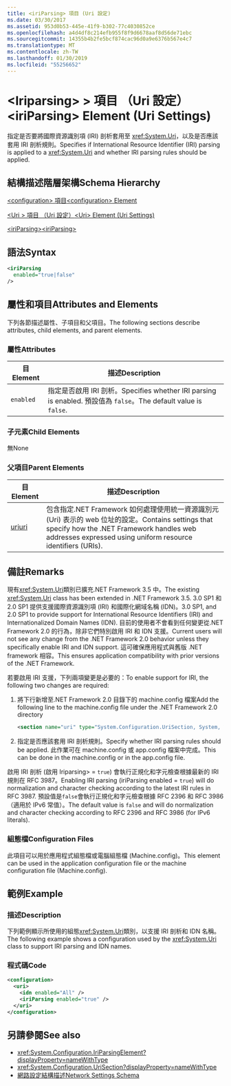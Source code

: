 ```yaml
---
title: <iriParsing> 項目 (Uri 設定)
ms.date: 03/30/2017
ms.assetid: 953d0b53-445e-41f9-b302-77c4030852ce
ms.openlocfilehash: a4d4df8c214efb955f8f9d6678aaf8d56de71ebc
ms.sourcegitcommit: 14355b4b2fe5bcf874cac96d0a9e6376b567e4c7
ms.translationtype: MT
ms.contentlocale: zh-TW
ms.lasthandoff: 01/30/2019
ms.locfileid: "55256652"
---
```

# <a name="iriparsing-element-uri-settings"></a><span data-ttu-id="f19b6-102">\<Iriparsing> > 項目 （Uri 設定）</span><span class="sxs-lookup"><span data-stu-id="f19b6-102">\<iriParsing> Element (Uri Settings)</span></span>
<span data-ttu-id="f19b6-103">指定是否要將國際資源識別項 (IRI) 剖析套用至 <xref:System.Uri>，以及是否應該套用 IRI 剖析規則。</span><span class="sxs-lookup"><span data-stu-id="f19b6-103">Specifies if International Resource Identifier (IRI) parsing is applied to a <xref:System.Uri> and whether IRI parsing rules should be applied.</span></span>  
  
## <a name="schema-hierarchy"></a><span data-ttu-id="f19b6-104">結構描述階層架構</span><span class="sxs-lookup"><span data-stu-id="f19b6-104">Schema Hierarchy</span></span>  
 [<span data-ttu-id="f19b6-105">\<configuration> 項目</span><span class="sxs-lookup"><span data-stu-id="f19b6-105">\<configuration> Element</span></span>](../../../../../docs/framework/configure-apps/file-schema/configuration-element.md)  
  
 [<span data-ttu-id="f19b6-106">\<Uri > 項目 （Uri 設定）</span><span class="sxs-lookup"><span data-stu-id="f19b6-106">\<Uri> Element (Uri Settings)</span></span>](../../../../../docs/framework/configure-apps/file-schema/network/uri-element-uri-settings.md)  
  
 [<span data-ttu-id="f19b6-107">\<iriParsing></span><span class="sxs-lookup"><span data-stu-id="f19b6-107">\<iriParsing></span></span>](../../../../../docs/framework/configure-apps/file-schema/network/iriparsing-element-uri-settings.md)  
  
## <a name="syntax"></a><span data-ttu-id="f19b6-108">語法</span><span class="sxs-lookup"><span data-stu-id="f19b6-108">Syntax</span></span>  
  
```xml  
<iriParsing  
  enabled="true|false"  
/>  
```  
  
## <a name="attributes-and-elements"></a><span data-ttu-id="f19b6-109">屬性和項目</span><span class="sxs-lookup"><span data-stu-id="f19b6-109">Attributes and Elements</span></span>  
 <span data-ttu-id="f19b6-110">下列各節描述屬性、子項目和父項目。</span><span class="sxs-lookup"><span data-stu-id="f19b6-110">The following sections describe attributes, child elements, and parent elements.</span></span>  
  
### <a name="attributes"></a><span data-ttu-id="f19b6-111">屬性</span><span class="sxs-lookup"><span data-stu-id="f19b6-111">Attributes</span></span>  
  
|<span data-ttu-id="f19b6-112">**目**</span><span class="sxs-lookup"><span data-stu-id="f19b6-112">**Element**</span></span>|<span data-ttu-id="f19b6-113">**描述**</span><span class="sxs-lookup"><span data-stu-id="f19b6-113">**Description**</span></span>|  
|-----------------|---------------------|  
|`enabled`|<span data-ttu-id="f19b6-114">指定是否啟用 IRI 剖析。</span><span class="sxs-lookup"><span data-stu-id="f19b6-114">Specifies whether IRI parsing is enabled.</span></span> <span data-ttu-id="f19b6-115">預設值為 `false`。</span><span class="sxs-lookup"><span data-stu-id="f19b6-115">The default value is `false`.</span></span>|  
  
### <a name="child-elements"></a><span data-ttu-id="f19b6-116">子元素</span><span class="sxs-lookup"><span data-stu-id="f19b6-116">Child Elements</span></span>  
 <span data-ttu-id="f19b6-117">無</span><span class="sxs-lookup"><span data-stu-id="f19b6-117">None</span></span>  
  
### <a name="parent-elements"></a><span data-ttu-id="f19b6-118">父項目</span><span class="sxs-lookup"><span data-stu-id="f19b6-118">Parent Elements</span></span>  
  
|<span data-ttu-id="f19b6-119">**目**</span><span class="sxs-lookup"><span data-stu-id="f19b6-119">**Element**</span></span>|<span data-ttu-id="f19b6-120">**描述**</span><span class="sxs-lookup"><span data-stu-id="f19b6-120">**Description**</span></span>|  
|-----------------|---------------------|  
|[<span data-ttu-id="f19b6-121">uri</span><span class="sxs-lookup"><span data-stu-id="f19b6-121">uri</span></span>](../../../../../docs/framework/configure-apps/file-schema/network/uri-element-uri-settings.md)|<span data-ttu-id="f19b6-122">包含指定.NET Framework 如何處理使用統一資源識別元 (Uri) 表示的 web 位址的設定。</span><span class="sxs-lookup"><span data-stu-id="f19b6-122">Contains settings that specify how the .NET Framework handles web addresses expressed using uniform resource identifiers (URIs).</span></span>|  
  
## <a name="remarks"></a><span data-ttu-id="f19b6-123">備註</span><span class="sxs-lookup"><span data-stu-id="f19b6-123">Remarks</span></span>  
 <span data-ttu-id="f19b6-124">現有<xref:System.Uri>類別已擴充.NET Framework 3.5 中。</span><span class="sxs-lookup"><span data-stu-id="f19b6-124">The existing <xref:System.Uri> class has been extended in .NET Framework 3.5.</span></span> <span data-ttu-id="f19b6-125">3.0 SP1 和 2.0 SP1 提供支援國際資源識別項 (IRI) 和國際化網域名稱 (IDN)。</span><span class="sxs-lookup"><span data-stu-id="f19b6-125">3.0 SP1, and 2.0 SP1 to provide support for International Resource Identifiers (IRI) and Internationalized Domain Names (IDN).</span></span> <span data-ttu-id="f19b6-126">目前的使用者不會看到任何變更從.NET Framework 2.0 的行為，除非它們特別啟用 IRI 和 IDN 支援。</span><span class="sxs-lookup"><span data-stu-id="f19b6-126">Current users will not see any change from the .NET Framework 2.0 behavior unless they specifically enable IRI and IDN support.</span></span> <span data-ttu-id="f19b6-127">這可確保應用程式與舊版 .NET framework 相容。</span><span class="sxs-lookup"><span data-stu-id="f19b6-127">This ensures application compatibility with prior versions of the .NET Framework.</span></span>  
  
 <span data-ttu-id="f19b6-128">若要啟用 IRI 支援，下列兩項變更是必要的：</span><span class="sxs-lookup"><span data-stu-id="f19b6-128">To enable support for IRI, the following two changes are required:</span></span>  
  
1.  <span data-ttu-id="f19b6-129">將下行新增至.NET Framework 2.0 目錄下的 machine.config 檔案</span><span class="sxs-lookup"><span data-stu-id="f19b6-129">Add the following line to the machine.config file under the .NET Framework 2.0 directory</span></span>  
  
    ```xml  
    <section name="uri" type="System.Configuration.UriSection, System, Version=2.0.0.0, Culture=neutral, PublicKeyToken=b77a5c561934e089" />  
    ```  
  
2.  <span data-ttu-id="f19b6-130">指定是否應該套用 IRI 剖析規則。</span><span class="sxs-lookup"><span data-stu-id="f19b6-130">Specify whether IRI parsing rules should be applied.</span></span> <span data-ttu-id="f19b6-131">此作業可在 machine.config 或 app.config 檔案中完成。</span><span class="sxs-lookup"><span data-stu-id="f19b6-131">This can be done in the machine.config or in the app.config file.</span></span>  
  
 <span data-ttu-id="f19b6-132">啟用 IRI 剖析 (啟用 Iriparsing> = `true`) 會執行正規化和字元檢查根據最新的 IRI 規則在 RFC 3987。</span><span class="sxs-lookup"><span data-stu-id="f19b6-132">Enabling IRI parsing (iriParsing enabled = `true`) will do normalization and character checking according to the latest IRI rules in RFC 3987.</span></span> <span data-ttu-id="f19b6-133">預設值是`false`會執行正規化和字元檢查根據 RFC 2396 和 RFC 3986 （適用於 IPv6 常值）。</span><span class="sxs-lookup"><span data-stu-id="f19b6-133">The default value is `false` and will do normalization and character checking according to RFC 2396 and RFC 3986 (for IPv6 literals).</span></span>  
  
### <a name="configuration-files"></a><span data-ttu-id="f19b6-134">組態檔</span><span class="sxs-lookup"><span data-stu-id="f19b6-134">Configuration Files</span></span>  
 <span data-ttu-id="f19b6-135">此項目可以用於應用程式組態檔或電腦組態檔 (Machine.config)。</span><span class="sxs-lookup"><span data-stu-id="f19b6-135">This element can be used in the application configuration file or the machine configuration file (Machine.config).</span></span>  
  
## <a name="example"></a><span data-ttu-id="f19b6-136">範例</span><span class="sxs-lookup"><span data-stu-id="f19b6-136">Example</span></span>  
  
### <a name="description"></a><span data-ttu-id="f19b6-137">描述</span><span class="sxs-lookup"><span data-stu-id="f19b6-137">Description</span></span>  
 <span data-ttu-id="f19b6-138">下列範例顯示所使用的組態<xref:System.Uri>類別，以支援 IRI 剖析和 IDN 名稱。</span><span class="sxs-lookup"><span data-stu-id="f19b6-138">The following example shows a configuration used by the <xref:System.Uri> class to support IRI parsing and IDN names.</span></span>  
  
### <a name="code"></a><span data-ttu-id="f19b6-139">程式碼</span><span class="sxs-lookup"><span data-stu-id="f19b6-139">Code</span></span>  
  
```xml  
<configuration>  
  <uri>  
    <idn enabled="All" />  
    <iriParsing enabled="true" />  
  </uri>  
</configuration>  
```  
  
## <a name="see-also"></a><span data-ttu-id="f19b6-140">另請參閱</span><span class="sxs-lookup"><span data-stu-id="f19b6-140">See also</span></span>
- <xref:System.Configuration.IriParsingElement?displayProperty=nameWithType>
- <xref:System.Configuration.UriSection?displayProperty=nameWithType>
- [<span data-ttu-id="f19b6-141">網路設定結構描述</span><span class="sxs-lookup"><span data-stu-id="f19b6-141">Network Settings Schema</span></span>](../../../../../docs/framework/configure-apps/file-schema/network/index.md)
